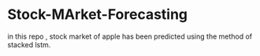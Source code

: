 # Stock-MArket-Forecasting
in this repo , stock market of apple has been predicted using the method of stacked lstm.
